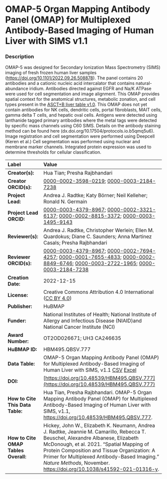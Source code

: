 # OMAP-5 Organ Mapping Antibody Panel (OMAP)  for Multiplexed Antibody-Based Imaging of Human Liver with SIMS v1.1

### Description
OMAP-5 was designed for Secondary Ionization Mass Spectrometry (SIMS) imaging of fresh frozen human liver samples (https://doi.org/10.1101/2022.09.26.508878). The panel contains 20 antibodies and a cationic nucleic acid intercalator that contains natural-abundance iridium. Antibodies directed against EGFR and Na/K ATPase were used for cell segmentation and image alignment. This OMAP provides spatial context for the anatomical structures, metabolic zonation, and cell types present in the [ASCT+B liver table v1.0](https://doi.org/10.48539/HBM476.BQCC.574). This OMAP does not yet contain antibodies for NK cells, dendritic cells, portal fibroblasts, MAIT cells, gamma delta T cells, and hepatic oval cells. Antigens were detected using lanthanide tagged primary antibodies where the metal tags were detected by specific mass channels using C60 SIMS. Details on the antibody staining method can be found here (dx.doi.org/10.17504/protocols.io.b5qmq5u6). Image registration and cell segmentation were performed using Deepcell (Keren et al.) Cell segmentation was performed using nuclear and membrane marker channels. Integrated protein expression was used to determine thresholds for cellular classification.

| Label | Value |
| :------------- |:-------------|
| **Creator(s):** | Hua Tian; Presha Rajbhandari |
| **Creator ORCID(s):** |[0000-0002-3598-0219](https://orcid.org/0000-0002-3598-0219); [0000-0003-2184-7238](https://orcid.org/0000-0003-2184-7238)|
| **Project Lead:** | Andrea J. Radtke; Katy B&ouml;rner; Neil Kelleher; Ronald N. Germain |
| **Project Lead ORCID:** | [0000-0003-4379-8967](https://orcid.org/0000-0003-4379-8967); [0000-0002-3321-6137](https://orcid.org/0000-0002-3321-6137); [0000-0002-8815-3372](https://orcid.org/0000-0002-8815-3372); [0000-0003-1495-9143](https://orcid.org/0000-0003-1495-9143) |
| **Reviewer(s):** |Andrea J. Radtke, Christopher Werlein; Ellen M. Quardokus; Diane C. Saunders; Anna Martinez Casals; Presha Rajbhandari|
| **Reviewer ORCID(s):** |[0000-0003-4379-8967](https://orcid.org/0000-0003-4379-8967); [0000-0002-7694-4257](https://orcid.org/0000-0002-7694-4257); [0000-0001-7655-4833](https://orcid.org/0000-0001-7655-4833); [ 0000-0002-8849-6746](https://orcid.org/0000-0002-8849-6746); [0000-0003-2722-1965](https://orcid.org/0000-0003-2722-1965); [0000-0003-2184-7238](https://orcid.org/0000-0003-2184-7238)|
| **Creation Date:** | 2022-12-15 |
| **License:** | Creative Commons Attribution 4.0 International ([CC BY 4.0](https://creativecommons.org/licenses/by/4.0/)) |
| **Publisher:** | HuBMAP |
| **Funder:** | National Institutes of Health; National Institute of Allergy and Infectious Disease (NIAID)and National Cancer Institute (NCI) |
| **Award Number:** | OT2OD026671;  UH3 CA246635|
| **HuBMAP ID:** |HBM495.QBSV.777 |
| **Data Table:** | OMAP-5 Organ Mapping Antibody Panel (OMAP)  for Multiplexed Antibody-Based Imaging of Human Liver with SIMS, v1.1 [CSV](https://cdn.humanatlas.io/hra-releases/v1.3/omap/omap-5-liver-sims.csv) [Excel](https://cdn.humanatlas.io/hra-releases/v1.3/omap/omap-5-liver-sims.xlsx) |
| **DOI:** | [https://doi.org/10.48539/HBM495.QBSV.777](https://doi.org/10.48539/HBM495.QBSV.777) |
| **How to Cite This Data Table:** |Hua Tian, Presha Rajbhandari. OMAP-5 Organ Mapping Antibody Panel (OMAP)  for Multiplexed Antibody-Based Imaging of Human Liver with SIMS, v1.1, https://doi.org/10.48539/HBM495.QBSV.777.|
| **How to Cite OMAP Tables Overall:** | Hickey, John W., Elizabeth K. Neumann, Andrea J. Radtke, Jeannie M. Camarillo, Rebecca T. Beuschel, Alexandre Albanese, Elizabeth McDonough, et al. 2021. “Spatial Mapping of Protein Composition and Tissue Organization: A Primer for Multiplexed Antibody-Based Imaging.” *Nature Methods*, November. https://doi.org/10.1038/s41592-021-01316-y. |


